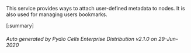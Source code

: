 






This service provides ways to attach user-defined metadata to nodes. It is also used for managing users bookmarks.

[:summary]

###### Auto generated by Pydio Cells Enterprise Distribution v2.1.0 on 29-Jun-2020
